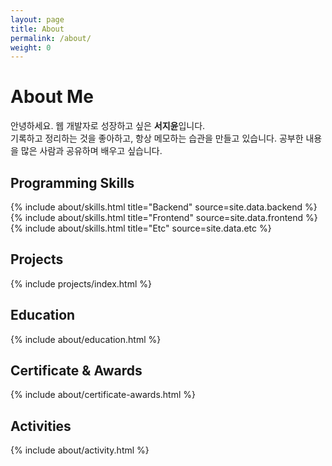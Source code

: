 ```yaml
---
layout: page
title: About
permalink: /about/
weight: 0
---
```


# **About Me**
안녕하세요. 웹 개발자로 성장하고 싶은 <b>서지윤</b>입니다.<br>
기록하고 정리하는 것을 좋아하고, 항상 메모하는 습관을 만들고 있습니다. 공부한 내용을 많은 사람과 공유하며 배우고 싶습니다.

## **Programming Skills**
<div class="row">
{% include about/skills.html title="Backend" source=site.data.backend %}
{% include about/skills.html title="Frontend" source=site.data.frontend %}
{% include about/skills.html title="Etc" source=site.data.etc %}
</div>

## **Projects**
{% include projects/index.html %}

## **Education**
<div class="row">
{% include about/education.html %}
</div>

## **Certificate & Awards**
<div class="row">
{% include about/certificate-awards.html %}
</div>

## **Activities**
<div class="row">
{% include about/activity.html %}
</div>